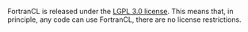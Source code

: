 FortranCL is released under the [LGPL 3.0 license](http://www.gnu.org/licenses/lgpl.html). This means that, in principle, any code can use FortranCL, there are no license restrictions.